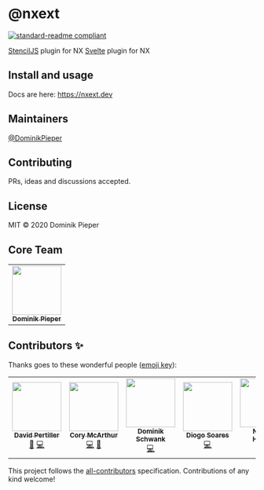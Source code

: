 # @nxext

[![standard-readme compliant](https://img.shields.io/badge/standard--readme-OK-green.svg?style=flat-square)](https://github.com/RichardLitt/standard-readme)

[StencilJS](https://stenciljs.com) plugin for NX
[Svelte](https://svelte.dev/) plugin for NX

## Install and usage

Docs are here: https://nxext.dev

## Maintainers

[@DominikPieper](https://github.com/DominikPieper)

## Contributing

PRs, ideas and discussions accepted.

## License

MIT © 2020 Dominik Pieper

## Core Team
<table>
  <tr>
    <td align="center"><a href="https://github.com/DominikPieper"><img src="https://avatars.githubusercontent.com/u/77470?v=4?s=100" width="100px;" alt=""/><br /><sub><b>Dominik Pieper</b></sub></a></td>
  </tr>
</table>

## Contributors ✨

Thanks goes to these wonderful people ([emoji key](https://allcontributors.org/docs/en/emoji-key)):

<!-- ALL-CONTRIBUTORS-LIST:START - Do not remove or modify this section -->
<!-- prettier-ignore-start -->
<!-- markdownlint-disable -->
<table>
  <tr>
    <td align="center"><a href="https://www.pertiller.tech/"><img src="https://avatars.githubusercontent.com/u/1514111?v=4?s=100" width="100px;" alt=""/><br /><sub><b>David Pertiller</b></sub></a><br /><a href="#ideas-Mobiletainment" title="Ideas, Planning, & Feedback">🤔</a> <a href="https://github.com/Dominik Pieper/nxext/commits?author=Mobiletainment" title="Code">💻</a></td>
    <td align="center"><a href="https://github.com/corysmc"><img src="https://avatars.githubusercontent.com/u/6452188?v=4?s=100" width="100px;" alt=""/><br /><sub><b>Cory McArthur</b></sub></a><br /><a href="https://github.com/Dominik Pieper/nxext/commits?author=corysmc" title="Code">💻</a> <a href="#ideas-corysmc" title="Ideas, Planning, & Feedback">🤔</a></td>
    <td align="center"><a href="https://schwank.cc/"><img src="https://avatars.githubusercontent.com/u/8232196?v=4?s=100" width="100px;" alt=""/><br /><sub><b>Dominik Schwank</b></sub></a><br /><a href="https://github.com/Dominik Pieper/nxext/commits?author=dschwank" title="Code">💻</a></td>
    <td align="center"><a href="https://github.com/DiogoVCS"><img src="https://avatars.githubusercontent.com/u/24210544?v=4?s=100" width="100px;" alt=""/><br /><sub><b>Diogo Soares</b></sub></a><br /><a href="https://github.com/Dominik Pieper/nxext/commits?author=DiogoVCS" title="Code">💻</a></td>
    <td align="center"><a href="https://github.com/Nico385412"><img src="https://avatars.githubusercontent.com/u/9024389?v=4?s=100" width="100px;" alt=""/><br /><sub><b>Nicolas Hansse</b></sub></a><br /><a href="https://github.com/Dominik Pieper/nxext/commits?author=Nico385412" title="Code">💻</a></td>
    <td align="center"><a href="https://github.com/xsintill"><img src="https://avatars.githubusercontent.com/u/5768071?v=4?s=100" width="100px;" alt=""/><br /><sub><b>Luc Neville</b></sub></a><br /><a href="https://github.com/Dominik Pieper/nxext/commits?author=xsintill" title="Code">💻</a></td>
  </tr>
</table>

<!-- markdownlint-restore -->
<!-- prettier-ignore-end -->

<!-- ALL-CONTRIBUTORS-LIST:END -->

This project follows the [all-contributors](https://github.com/all-contributors/all-contributors) specification. Contributions of any kind welcome!
